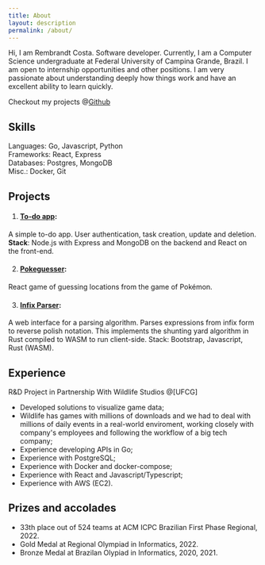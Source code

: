 ```yaml
---
title: About
layout: description
permalink: /about/
---
```


Hi, I am Rembrandt Costa.
Software developer. Currently, I am a Computer Science undergraduate at Federal University of Campina Grande, Brazil.
I am open to internship opportunities and other positions. I am very passionate about understanding deeply how things work and have an excellent ability to learn quickly.


Checkout my projects @[Github](https://github.com/rembrandtcosta)

## Skills

Languages: Go, Javascript, Python <br>
Frameworks: React, Express <br>
Databases: Postgres, MongoDB <br>
Misc.: Docker, Git <br>


## Projects

1. #### [To-do app](https://github.com/rembrandtcosta/todoapp/):
  A simple to-do app. User authentication, task creation, update and deletion. 
<br>
 **Stack**: Node.js with Express and MongoDB on the backend and React on the front-end.

2. #### [Pokeguesser](https://github.com/rembrandtcosta/pokeguesser/):
  React game of guessing locations from the game of Pokémon.

3. #### [Infix Parser](https://github.com/rembrandtcosta/expr-parser/):
  A web interface for a parsing algorithm. Parses expressions from infix form to reverse polish notation. 
  This implements the shunting yard algorithm in Rust compiled to WASM to run client-side.
  Stack: Bootstrap, Javascript, Rust (WASM).

## Experience

R&D Project in Partnership With Wildlife Studios @[UFCG]

* Developed solutions to visualize game data;
* Wildlife has games with millions of downloads and we had to deal with millions of daily events in a real-world enviroment, working closely with company's employees and following the workflow of a big tech company;
* Experience developing APIs in Go;
* Experience with PostgreSQL;
* Experience with Docker and docker-compose;
* Experience with React and Javascript/Typescript;
* Experience with AWS (EC2).

## Prizes and accolades 

* 33th place out of 524 teams at ACM ICPC Brazilian First Phase Regional, 2022.
* Gold Medal at Regional Olympiad in Informatics, 2022.
* Bronze Medal at Brazilan Olypiad in Informatics, 2020, 2021.



